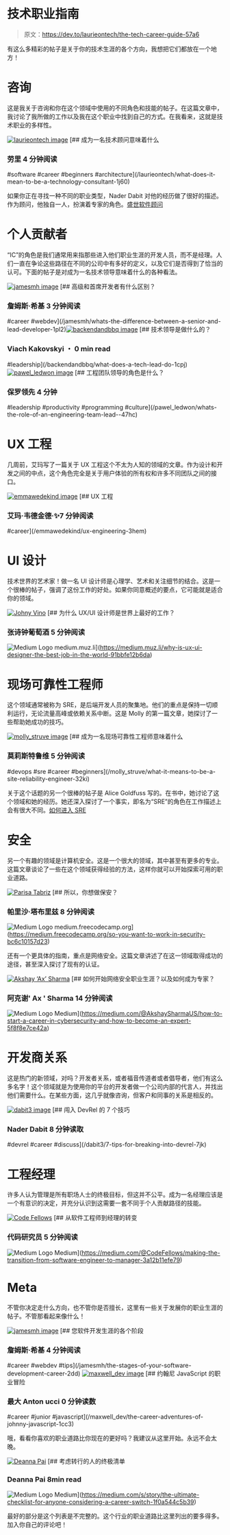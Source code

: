 # 技术职业指南

> 原文：<https://dev.to/laurieontech/the-tech-career-guide-57a6>

有这么多精彩的帖子是关于你的技术生涯的各个方向，我想把它们都放在一个地方！

# 咨询

这是我关于咨询和你在这个领域中使用的不同角色和技能的帖子。在这篇文章中，我讨论了我所做的工作以及我在这个职业中找到自己的方式。在我看来，这就是技术职业的多样性。

[![laurieontech image](img/c745854d2e601c97b0216f49a32db948.png)](/laurieontech) [## 成为一名技术顾问意味着什么

### 劳里 4 分钟阅读

#software #career #beginners #architecture](/laurieontech/what-does-it-mean-to-be-a-technology-consultant-1j60)

如果你正在寻找一种不同的职业类型，Nader Dabit 对他的经历做了很好的描述。作为顾问，他独自一人，扮演着专家的角色。[盛世软件顾问](https://hackernoon.com/the-prosperous-software-consultant-5dc8d705c5dd)

# 个人贡献者

“IC”的角色是我们通常用来指那些进入他们职业生涯的开发人员，而不是经理。人们一直在争论这些路径在不同的公司中有多好的定义，以及它们是否得到了恰当的认可。下面的帖子是对成为一名技术领导意味着什么的各种看法。

[![jamesmh image](img/d7701c5b4b45801e049dd81be4d89224.png)](/jamesmh) [## 高级和首席开发者有什么区别？

### 詹姆斯·希基 3 分钟阅读

#career #webdev](/jamesmh/whats-the-difference-between-a-senior-and-lead-developer-1pl2)[![backendandbbq image](img/d9ed469ab4c94e9874b76c487fc292d5.png)](/backendandbbq) [## 技术领导是做什么的？

### Viach Kakovskyi ・ 0 min read

#leadership](/backendandbbq/what-does-a-tech-lead-do-1cpj)[![pawel_ledwon image](img/7d061467e59251b7f8c047f821c7b4cc.png)](/pawel_ledwon) [## 工程团队领导的角色是什么？

### 保罗领先 4 分钟

#leadership #productivity #programming #culture](/pawel_ledwon/whats-the-role-of-an-engineering-team-lead--47hc)

# UX 工程

几周前，艾玛写了一篇关于 UX 工程这个不太为人知的领域的文章。作为设计和开发之间的中点，这个角色完全是关于用户体验的所有权和许多不同团队之间的接口。

[![emmawedekind image](img/a063ccf7982f7c1bc8c9c2c2e335632f.png)](/emmawedekind) [## UX 工程

### 艾玛·韦德金德·✨7 分钟阅读

#career](/emmawedekind/ux-engineering-3hem)

# UI 设计

技术世界的艺术家！做一名 UI 设计师是心理学、艺术和关注细节的结合。这是一个很棒的帖子，强调了这份工作的好处。如果你同意概述的要点，它可能就是适合你的领域。

[![Johny Vino](img/1947da565a8aeec27e03af28a1b52c96.png)](https://medium.muz.li/why-is-ux-ui-designer-the-best-job-in-the-world-91bbfe12b6da) [## 为什么 UX/UI 设计师是世界上最好的工作？

### 张诗钟葡萄酒 5 分钟阅读

![Medium Logo](img/c01dc7f5c7558cbe9362be9fff1df297.png) medium.muz.li](https://medium.muz.li/why-is-ux-ui-designer-the-best-job-in-the-world-91bbfe12b6da)

# 现场可靠性工程师

这个领域通常被称为 SRE，是后端开发人员的聚集地。他们的重点是保持一切顺利运行，无论流量高峰或依赖关系中断。这是 Molly 的第一篇文章，她探讨了一些帮助她成功的技巧。

[![molly_struve image](img/33251aa3bad697ce04343e052c6ae2a2.png)](/molly_struve) [## 成为一名现场可靠性工程师意味着什么

### 莫莉斯特鲁维 5 分钟阅读

#devops #sre #career #beginners](/molly_struve/what-it-means-to-be-a-site-reliability-engineer-32ki)

关于这个话题的另一个很棒的帖子是 Alice Goldfuss 写的。在书中，她讨论了这个领域和她的经历。她还深入探讨了一个事实，即名为“SRE”的角色在工作描述上会有很大不同。[如何进入 SRE](https://blog.alicegoldfuss.com/how-to-get-into-sre/)

# 安全

另一个有趣的领域是计算机安全。这是一个很大的领域，其中甚至有更多的专业。这篇文章谈论了一些在这个领域获得经验的方法，这样你就可以开始探索可用的职业道路。

[![Parisa Tabriz](img/62c0a384886b739955f415994579bf69.png)](https://medium.freecodecamp.org/so-you-want-to-work-in-security-bc6c10157d23) [## 所以，你想做保安？

### 帕里沙·塔布里兹 8 分钟阅读

![Medium Logo](img/c01dc7f5c7558cbe9362be9fff1df297.png) medium.freecodecamp.org](https://medium.freecodecamp.org/so-you-want-to-work-in-security-bc6c10157d23)

还有一个更具体的指南，重点是网络安全。这篇文章讲述了在这一领域取得成功的途径，甚至深入探讨了现有的认证。

[![Akshay ‘Ax’ Sharma](img/ebcd5d778350510eb0b98d085f24ac6f.png)](https://medium.com/@AkshaySharmaUS/how-to-start-a-career-in-cybersecurity-and-how-to-become-an-expert-5f8f8e7ce42a) [## 如何开始网络安全职业生涯？以及如何成为专家？

### 阿克谢' Ax ' Sharma 14 分钟阅读

![Medium Logo](img/c01dc7f5c7558cbe9362be9fff1df297.png) Medium](https://medium.com/@AkshaySharmaUS/how-to-start-a-career-in-cybersecurity-and-how-to-become-an-expert-5f8f8e7ce42a)

# 开发商关系

这是热门的新领域，对吗？开发者关系，或者福音传道者或者倡导者，他们有这么多名字！这个领域就是为使用你的平台的开发者做一个公司内部的代言人，并找出他们需要什么。在某些方面，这几乎就像咨询，但客户和同事的关系是相反的。

[![dabit3 image](img/d9a0f1fbddb4c968e78e14ac28808c37.png)](/dabit3) [## 闯入 DevRel 的 7 个技巧

### Nader Dabit 8 分钟读取

#devrel #career #discuss](/dabit3/7-tips-for-breaking-into-devrel-7jk)

# 工程经理

许多人认为管理是所有职场人士的终极目标，但这并不公平。成为一名经理应该是一个有意识的决定，并充分认识到这需要一套不同于个人贡献路径的技能。

[![Code Fellows](img/cb7bc56e67175bac99d67eebb811b95b.png)](https://medium.com/@CodeFellows/making-the-transition-from-software-engineer-to-manager-3a12b11efe79) [## 从软件工程师到经理的转变

### 代码研究员 5 分钟阅读

![Medium Logo](img/c01dc7f5c7558cbe9362be9fff1df297.png) Medium](https://medium.com/@CodeFellows/making-the-transition-from-software-engineer-to-manager-3a12b11efe79)

# Meta

不管你决定走什么方向，也不管你是否擅长，这里有一些关于发展你的职业生涯的帖子。不管那看起来像什么！

[![jamesmh image](img/d7701c5b4b45801e049dd81be4d89224.png)](/jamesmh) [## 您软件开发生涯的各个阶段

### 詹姆斯·希基 4 分钟阅读

#career #webdev #tips](/jamesmh/the-stages-of-your-software-development-career-2dd)
[![maxwell_dev image](img/3f2b4efb1d93bdb908d851514ccaa71a.png)](/maxwell_dev) [## 约翰尼 JavaScript 的职业冒险

### 最大 Anton ucci 0 分钟读数

#career #junior #javascript](/maxwell_dev/the-career-adventures-of-johnny-javascript-1cc3)

哦，看看你喜欢的职业道路比你现在的更好吗？我建议从这里开始。永远不会太晚。

[![Deanna Pai](img/2c247e6fbc413ed7a8b3f5837ebfe89e.png)](https://medium.com/s/story/the-ultimate-checklist-for-anyone-considering-a-career-switch-1f0a544c5b39) [## 考虑转行的人的终极清单

### Deanna Pai 8min read

![Medium Logo](img/c01dc7f5c7558cbe9362be9fff1df297.png) Medium](https://medium.com/s/story/the-ultimate-checklist-for-anyone-considering-a-career-switch-1f0a544c5b39)

最好的部分是这个列表是不完整的。这个行业的职业道路比这里列出的要多得多。加入你自己的评论吧！